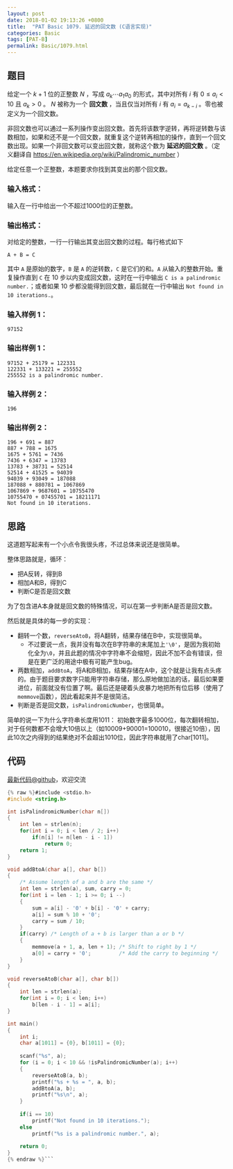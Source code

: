 ```yaml
---
layout: post
date: 2018-01-02 19:13:26 +0800
title:  "PAT Basic 1079. 延迟的回文数 (C语言实现)"
categories: Basic
tags: [PAT-B]
permalink: Basic/1079.html
---
```


## 题目

给定一个 $k+1$ 位的正整数 $N$ ，写成 $a_k \cdots a_1 a_0$ 的形式，其中对所有 $i$ 有 $0 \le a_i < 10$
且 $a_k > 0$ 。 $N$ 被称为一个 **回文数** ，当且仅当对所有 $i$ 有 $a_i = a_{k-i}$ 。零也被定义为一个回文数。

非回文数也可以通过一系列操作变出回文数。首先将该数字逆转，再将逆转数与该数相加，如果和还不是一个回文数，就重复这个逆转再相加的操作，直到一个回文数出现。如果一个非回文数可以变出回文数，就称这个数为
**延迟的回文数** 。（定义翻译自 <https://en.wikipedia.org/wiki/Palindromic_number> ）

给定任意一个正整数，本题要求你找到其变出的那个回文数。

### 输入格式：

输入在一行中给出一个不超过1000位的正整数。

### 输出格式：

对给定的整数，一行一行输出其变出回文数的过程。每行格式如下

    
    
    A + B = C
    

其中 `A` 是原始的数字，`B` 是 `A` 的逆转数，`C` 是它们的和。`A` 从输入的整数开始。重复操作直到 `C` 在 10
步以内变成回文数，这时在一行中输出 `C is a palindromic number.`；或者如果 10 步都没能得到回文数，最后就在一行中输出
`Not found in 10 iterations.`。

### 输入样例 1：

    
    
    97152
    

### 输出样例 1：

    
    
    97152 + 25179 = 122331
    122331 + 133221 = 255552
    255552 is a palindromic number.
    

### 输入样例 2：

    
    
    196
    

### 输出样例 2：

    
    
    196 + 691 = 887
    887 + 788 = 1675
    1675 + 5761 = 7436
    7436 + 6347 = 13783
    13783 + 38731 = 52514
    52514 + 41525 = 94039
    94039 + 93049 = 187088
    187088 + 880781 = 1067869
    1067869 + 9687601 = 10755470
    10755470 + 07455701 = 18211171
    Not found in 10 iterations.
    



## 思路

这道题写起来有一个小点令我很头疼，不过总体来说还是很简单。

整体思路就是，循环：
- 把A反转，得到B
- 相加A和B，得到C
- 判断C是否是回文数

为了包含进A本身就是回文数的特殊情况，可以在第一步判断A是否是回文数。

然后就是具体的每一步的实现：
- 翻转一个数，`reverseAtoB`，将A翻转，结果存储在B中，实现很简单。
  - 不过要说一点，我并没有每次在B字符串的末尾加上`'\0'`，是因为我初始化全为`\0`，并且此题的情况中字符串不会缩短，因此不加不会有错误，但是在更广泛的用途中极有可能产生bug。
- 两数相加，`addBtoA`，将A和B相加，结果存储在A中，这个就是让我有点头疼的。由于题目要求数字只能用字符串存储，那么原地做加法的话，最后如果要进位，前面就没有位置了啊。最后还是硬着头皮暴力地把所有位后移（使用了`memmove`函数），因此看起来并不是很简洁。
- 判断是否是回文数，`isPalindromicNumber`，也很简单。

简单的说一下为什么字符串长度用1011：
初始数字最多1000位，每次翻转相加，对于任何数都不会增大10倍以上（如10009+90001=100010，很接近10倍），因此10次之内得到的结果绝对不会超出1010位，因此字符串就用了char[1011]。

## 代码

[最新代码@github](https://github.com/OliverLew/PAT/blob/master/PATBasic/1079.c)，欢迎交流
```c
{% raw %}#include <stdio.h>
#include <string.h>

int isPalindromicNumber(char n[])
{
    int len = strlen(n);
    for(int i = 0; i < len / 2; i++)
        if(n[i] != n[len - i - 1])
            return 0;
    return 1;
}

void addBtoA(char a[], char b[])
{
    /* Assume length of a and b are the same */
    int len = strlen(a), sum, carry = 0;
    for(int i = len - 1; i >= 0; i --)
    {
        sum = a[i] - '0' + b[i] - '0' + carry;
        a[i] = sum % 10 + '0';
        carry = sum / 10;
    }
    if(carry) /* Length of a + b is larger than a or b */
    {
        memmove(a + 1, a, len + 1); /* Shift to right by 1 */
        a[0] = carry + '0';         /* Add the carry to beginning */
    }
}

void reverseAtoB(char a[], char b[])
{
    int len = strlen(a);
    for(int i = 0; i < len; i++)
        b[len - i - 1] = a[i];
}

int main()
{
    int i;
    char a[1011] = {0}, b[1011] = {0};
    
    scanf("%s", a);
    for (i = 0; i < 10 && !isPalindromicNumber(a); i++)
    {
        reverseAtoB(a, b);
        printf("%s + %s = ", a, b);
        addBtoA(a, b);
        printf("%s\n", a);
    }
    
    if(i == 10)
        printf("Not found in 10 iterations.");
    else
        printf("%s is a palindromic number.", a);
    
    return 0;
}
{% endraw %}```